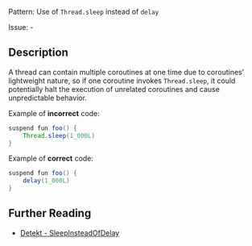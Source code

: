 Pattern: Use of `Thread.sleep` instead of `delay`

Issue: -

## Description

A thread can contain multiple coroutines at one time due to coroutines’ lightweight nature, so if one coroutine invokes `Thread.sleep`, it could potentially halt the execution of unrelated coroutines and cause unpredictable behavior.

Example of **incorrect** code:

```java
suspend fun foo() {
    Thread.sleep(1_000L)
}
```

Example of **correct** code:

```java
suspend fun foo() {
    delay(1_000L)
}
```

## Further Reading

* [Detekt - SleepInsteadOfDelay](https://detekt.dev/docs/rules/coroutines/#sleepinsteadofdelay)